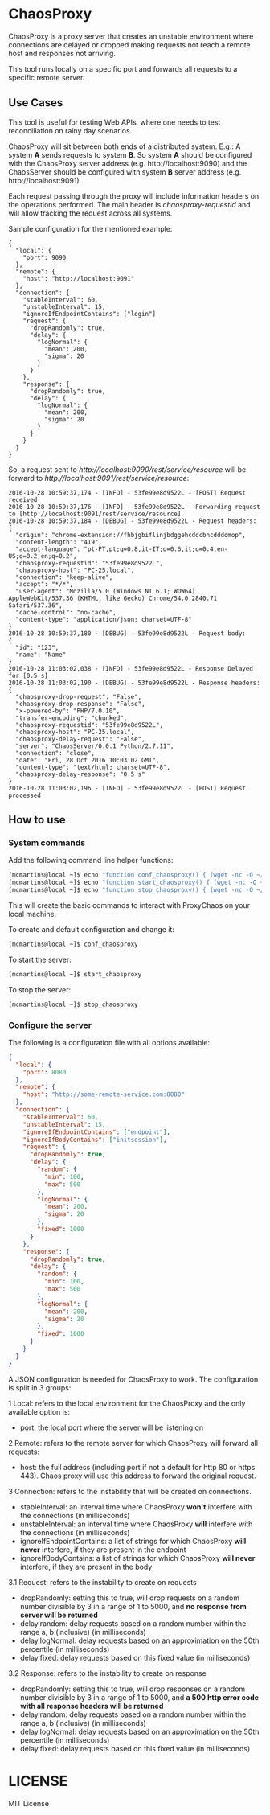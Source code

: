 # ChaosProxy

ChaosProxy is a proxy server that creates an unstable environment where connections 
are delayed or dropped making requests not reach a remote host and responses not arriving.

This tool runs locally on a specific port and forwards all requests to a specific remote server.

## Use Cases

This tool is useful for testing Web APIs, where one needs to test reconciliation on rainy day scenarios.

ChaosProxy will sit between both ends of a distributed system. E.g.: A system **A** sends requests to system **B**. 
So system **A** should be configured with the ChaosProxy server address (e.g. http://localhost:9090) 
and the ChaosServer should be configured with system **B** server address (e.g. http://localhost:9091).

Each request passing through the proxy will include information headers on the operations performed.
The main header is *chaosproxy-requestid* and will allow tracking the request across all systems.

Sample configuration for the mentioned example:

```none
{
  "local": {
    "port": 9090
  },
  "remote": {
    "host": "http://localhost:9091"
  },
  "connection": {
    "stableInterval": 60,
    "unstableInterval": 15,
    "ignoreIfEndpointContains": ["login"]
    "request": {
      "dropRandomly": true,
      "delay": {
        "logNormal": {
          "mean": 200,
          "sigma": 20
        }
      }
    },
    "response": {
      "dropRandomly": true,
      "delay": {
        "logNormal": {
          "mean": 200,
          "sigma": 20
        }
      }
    }
  }
}
```

So, a request sent to *http://localhost:9090/rest/service/resource* will be forward to *http://localhost:9091/rest/service/resource*:

```none
2016-10-28 10:59:37,174 - [INFO] - 53fe99e8d9522L - [POST] Request received
2016-10-28 10:59:37,176 - [INFO] - 53fe99e8d9522L - Forwarding request to [http://localhost:9091/rest/service/resource]
2016-10-28 10:59:37,184 - [DEBUG] - 53fe99e8d9522L - Request headers:
{
  "origin": "chrome-extension://fhbjgbiflinjbdggehcddcbncdddomop", 
  "content-length": "419", 
  "accept-language": "pt-PT,pt;q=0.8,it-IT;q=0.6,it;q=0.4,en-US;q=0.2,en;q=0.2", 
  "chaosproxy-requestid": "53fe99e8d9522L", 
  "chaosproxy-host": "PC-25.local", 
  "connection": "keep-alive", 
  "accept": "*/*", 
  "user-agent": "Mozilla/5.0 (Windows NT 6.1; WOW64) AppleWebKit/537.36 (KHTML, like Gecko) Chrome/54.0.2840.71 Safari/537.36", 
  "cache-control": "no-cache", 
  "content-type": "application/json; charset=UTF-8"
}
2016-10-28 10:59:37,180 - [DEBUG] - 53fe99e8d9522L - Request body:
{
  "id": "123", 
  "name": "Name"
}
2016-10-28 11:03:02,038 - [INFO] - 53fe99e8d9522L - Response Delayed for [0.5 s]
2016-10-28 11:03:02,190 - [DEBUG] - 53fe99e8d9522L - Response headers:
{
  "chaosproxy-drop-request": "False", 
  "chaosproxy-drop-response": "False", 
  "x-powered-by": "PHP/7.0.10", 
  "transfer-encoding": "chunked", 
  "chaosproxy-requestid": "53fe99e8d9522L", 
  "chaosproxy-host": "PC-25.local", 
  "chaosproxy-delay-request": "False", 
  "server": "ChaosServer/0.0.1 Python/2.7.11", 
  "connection": "close", 
  "date": "Fri, 28 Oct 2016 10:03:02 GMT", 
  "content-type": "text/html; charset=UTF-8", 
  "chaosproxy-delay-response": "0.5 s"
}
2016-10-28 11:03:02,196 - [INFO] - 53fe99e8d9522L - [POST] Request processed
```

## How to use

### System commands

Add the following command line helper functions:

```bash
[mcmartins@local ~]$ echo "function conf_chaosproxy() { (wget -nc -O ~/.conf_chaosproxy.json https://raw.githubusercontent.com/mcmartins/chaosproxy/master/sample-conf.json &> /dev/null || true) && vi ~/.conf_chaosproxy.json ;}" >> ~/.bashrc && source ~/.bashrc
[mcmartins@local ~]$ echo "function start_chaosproxy() { (wget -nc -O ~/.start_chaosproxy.sh https://raw.githubusercontent.com/mcmartins/chaosproxy/master/bin/chaosproxy.sh &> /dev/null && chmod +x ~/.start_chaosproxy.sh || true) && ~/.start_chaosproxy.sh ;}" >> ~/.bashrc && source ~/.bashrc
[mcmartins@local ~]$ echo "function stop_chaosproxy() { (wget -nc -O ~/.stop_chaosproxy.sh https://raw.githubusercontent.com/mcmartins/chaosproxy/master/bin/kill_chaosproxy.sh &> /dev/null && chmod +x ~/.stop_chaosproxy.sh || true) && ~/.stop_chaosproxy.sh ;}" >> ~/.bashrc && source ~/.bashrc
```

This will create the basic commands to interact with ProxyChaos on your local machine. 

To create and default configuration and change it:

```bash
[mcmartins@local ~]$ conf_chaosproxy
```

To start the server:

```bash
[mcmartins@local ~]$ start_chaosproxy
```

To stop the server:

```bash
[mcmartins@local ~]$ stop_chaosproxy
```

### Configure the server

The following is a configuration file with all options available:

```json
{
  "local": {
    "port": 8080
  },
  "remote": {
    "host": "http://some-remote-service.com:8080"
  },
  "connection": {
    "stableInterval": 60,
    "unstableInterval": 15,
    "ignoreIfEndpointContains": ["endpoint"],
    "ignoreIfBodyContains": ["initsession"],
    "request": {
      "dropRandomly": true,
      "delay": {
        "random": {
          "min": 100,
          "max": 500
        },
        "logNormal": {
          "mean": 200,
          "sigma": 20
        },
        "fixed": 1000
      }
    },
    "response": {
      "dropRandomly": true,
      "delay": {
        "random": {
          "min": 100,
          "max": 500
        },
        "logNormal": {
          "mean": 200,
          "sigma": 20
        },
        "fixed": 1000
      }
    }
  }
}
```

A JSON configuration is needed for ChaosProxy to work. The configuration is split in 3 groups:

1 Local: refers to the local environment for the ChaosProxy and the only available option is:

- port: the local port where the server will be listening on

2 Remote: refers to the remote server for which ChaosProxy will forward all requests:

- host: the full address (including port if not a default for http 80 or https 443). Chaos proxy will use this address to forward the original request.

3 Connection: refers to the instability that will be created on connections.

- stableInterval:  an interval time where ChaosProxy **won't** interfere with the connections (in milliseconds)
- unstableInterval: an interval time where ChaosProxy **will** interfere with the connections (in milliseconds)
- ignoreIfEndpointContains: a list of strings for which ChaosProxy **will never** interfere, if they are present in the endpoint
- ignoreIfBodyContains: a list of strings for which ChaosProxy **will never** interfere, if they are present in the body

3.1 Request: refers to the instability to create on requests

- dropRandomly: setting this to true, will drop requests on a random number divisible by 3 in a range of 1 to 5000, and **no response from server will be returned**
- delay.random: delay requests based on a random number within the range a, b (inclusive) (in milliseconds)
- delay.logNormal: delay requests based on an approximation on the 50th percentile (in milliseconds)
- delay.fixed: delay requests based on this fixed value (in milliseconds)

3.2 Response: refers to the instability to create on response

- dropRandomly: setting this to true, will drop responses on a random number divisible by 3 in a range of 1 to 5000, and **a 500 http error code with all response headers will be returned**
- delay.random: delay requests based on a random number within the range a, b (inclusive) (in milliseconds)
- delay.logNormal: delay requests based on an approximation on the 50th percentile (in milliseconds)
- delay.fixed: delay requests based on this fixed value (in milliseconds)

# LICENSE

MIT License
